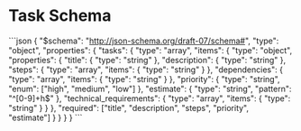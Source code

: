 # Task Schema

\`\`\`json { "\$schema": "http://json-schema.org/draft-07/schema#", "type": "object", "properties":
{ "tasks": { "type": "array", "items": { "type": "object", "properties": { "title": { "type":
"string" }, "description": { "type": "string" }, "steps": { "type": "array", "items": { "type":
"string" } }, "dependencies": { "type": "array", "items": { "type": "string" } }, "priority": {
"type": "string", "enum": ["high", "medium", "low"] }, "estimate": { "type": "string", "pattern":
"^[0-9]+h\$" }, "technical_requirements": { "type": "array", "items": { "type": "string" } } },
"required": ["title", "description", "steps", "priority", "estimate"] } } } } \`\`\`
